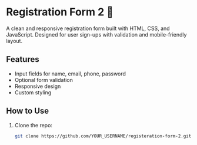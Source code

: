 # Registration Form 2 📝

A clean and responsive registration form built with HTML, CSS, and JavaScript. Designed for user sign-ups with validation and mobile-friendly layout.

## Features
- Input fields for name, email, phone, password
- Optional form validation
- Responsive design
- Custom styling

## How to Use
1. Clone the repo:
   ```bash
   git clone https://github.com/YOUR_USERNAME/registeration-form-2.git
